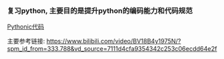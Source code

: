 
### 复习python, 主要目的是提升python的编码能力和代码规范


[Pythonic代码](python代码规范/pythonic.py)




























主要参考链接: 
https://www.bilibili.com/video/BV18B4y1975N/?spm_id_from=333.788&vd_source=7111d4cfa9354342c253c06ecdd64e2f


